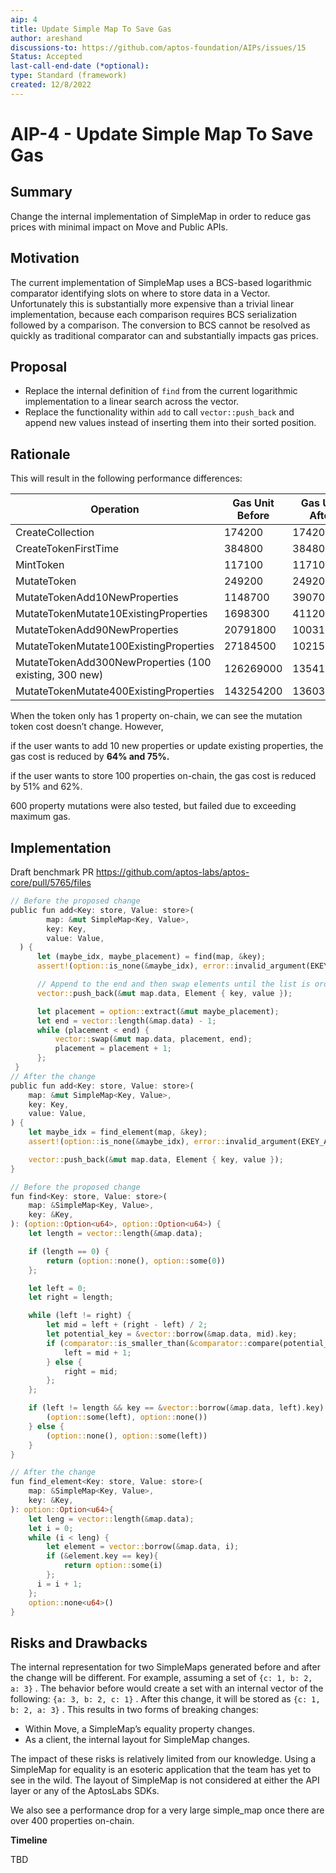 ```yaml
---
aip: 4
title: Update Simple Map To Save Gas
author: areshand
discussions-to: https://github.com/aptos-foundation/AIPs/issues/15
Status: Accepted
last-call-end-date (*optional):
type: Standard (framework)
created: 12/8/2022
---
```


# AIP-4 - Update Simple Map To Save Gas

## Summary

Change the internal implementation of SimpleMap in order to reduce gas prices with minimal impact on Move and Public APIs.

## Motivation

The current implementation of SimpleMap uses a BCS-based logarithmic comparator identifying slots on where to store data in a Vector. Unfortunately this is substantially more expensive than a trivial linear implementation, because each comparison requires BCS serialization followed by a comparison. The conversion to BCS cannot be resolved as quickly as traditional comparator can and substantially impacts gas prices.

## Proposal

- Replace the internal definition of `find` from the current logarithmic implementation to a linear search across the vector.
- Replace the functionality within `add` to call `vector::push_back` and append new values instead of inserting them into their sorted position.

## Rationale

This will result in the following performance differences:

| Operation | Gas Unit Before | Gas Unit After | Delta |
| --- | --- | --- | --- |
| CreateCollection | 174200 | 174200 |  |
| CreateTokenFirstTime | 384800 | 384800 |  |
| MintToken | 117100 | 117100 |  |
| MutateToken | 249200 | 249200 |  |
| MutateTokenAdd10NewProperties | 1148700 | 390700 | 64% |
| MutateTokenMutate10ExistingProperties | 1698300 | 411200 | 75% |
| MutateTokenAdd90NewProperties | 20791800 | 10031700 | 51% |
| MutateTokenMutate100ExistingProperties | 27184500 | 10215200 | 62% |
| MutateTokenAdd300NewProperties (100 existing, 300 new) | 126269000 | 135417900 | -7% |
| MutateTokenMutate400ExistingProperties | 143254200 | 136036800 | 5% |

When the token only has 1 property on-chain, we can see the mutation token cost doesn’t change. However,

if the user wants to add 10 new properties or update existing properties, the gas cost is reduced by **64% and 75%.**

if the user wants to store 100 properties on-chain, the gas cost is reduced by 51% and 62%.

600 property mutations were also tested, but failed due to exceeding maximum gas.

## Implementation

Draft benchmark PR https://github.com/aptos-labs/aptos-core/pull/5765/files

```rust
// Before the proposed change
public fun add<Key: store, Value: store>(
        map: &mut SimpleMap<Key, Value>,
        key: Key,
        value: Value,
  ) {
      let (maybe_idx, maybe_placement) = find(map, &key);
      assert!(option::is_none(&maybe_idx), error::invalid_argument(EKEY_ALREADY_EXISTS));

      // Append to the end and then swap elements until the list is ordered again
      vector::push_back(&mut map.data, Element { key, value });

      let placement = option::extract(&mut maybe_placement);
      let end = vector::length(&map.data) - 1;
      while (placement < end) {
          vector::swap(&mut map.data, placement, end);
          placement = placement + 1;
      };
 }
// After the change
public fun add<Key: store, Value: store>(
    map: &mut SimpleMap<Key, Value>,
    key: Key,
    value: Value,
) {
    let maybe_idx = find_element(map, &key);
    assert!(option::is_none(&maybe_idx), error::invalid_argument(EKEY_ALREADY_EXISTS));

    vector::push_back(&mut map.data, Element { key, value });
}
```

```rust
// Before the proposed change
fun find<Key: store, Value: store>(
    map: &SimpleMap<Key, Value>,
    key: &Key,
): (option::Option<u64>, option::Option<u64>) {
    let length = vector::length(&map.data);

    if (length == 0) {
        return (option::none(), option::some(0))
    };

    let left = 0;
    let right = length;

    while (left != right) {
        let mid = left + (right - left) / 2;
        let potential_key = &vector::borrow(&map.data, mid).key;
        if (comparator::is_smaller_than(&comparator::compare(potential_key, key))) {
            left = mid + 1;
        } else {
            right = mid;
        };
    };

    if (left != length && key == &vector::borrow(&map.data, left).key) {
        (option::some(left), option::none())
    } else {
        (option::none(), option::some(left))
    }
}

// After the change
fun find_element<Key: store, Value: store>(
    map: &SimpleMap<Key, Value>,
    key: &Key,
): option::Option<u64>{
    let leng = vector::length(&map.data);
    let i = 0;
    while (i < leng) {
        let element = vector::borrow(&map.data, i);
        if (&element.key == key){
            return option::some(i)
        };
      i = i + 1;
    };
    option::none<u64>()
}
```

## **Risks and Drawbacks**

The internal representation for two SimpleMaps generated before and after the change will be different. For example, assuming a set of `{c: 1, b: 2, a: 3}` . The behavior before would create a set with an internal vector of the following: `{a: 3, b: 2, c: 1}` . After this change, it will be stored as `{c: 1, b: 2, a: 3}` . This results in two forms of breaking changes:

- Within Move, a SimpleMap’s equality property changes.
- As a client, the internal layout for SimpleMap changes.

The impact of these risks is relatively limited from our knowledge. Using a SimpleMap for equality is an esoteric application that the team has yet to see in the wild. The layout of SimpleMap is not considered at either the API layer or any of the AptosLabs SDKs.

We also see a performance drop for a very large simple_map once there are over 400 properties on-chain.

**Timeline**

TBD

